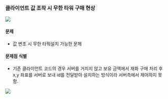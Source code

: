### 클라이언트 값 조작 시 무한 타워 구매 현상

![](https://velog.velcdn.com/images/r_louis/post/3aafa108-d3be-453f-8787-608b0961586f/image.png)

#### 문제

- 값 변조 시 무한 타워설치 가능한 문제

#### 문제점 식별

- 기존 클라이언트 코드의 경우 서버를 거치지 않고 보유 금액에서 재화 구매 처리 후 x,y 좌표를 서버로 보내 id를 전달받아
  설치하는 방식이라 서버측에서 제어하지 못함.

![](https://velog.velcdn.com/images/r_louis/post/4654d967-dbba-424b-97b5-eef13716f6c3/image.png)

